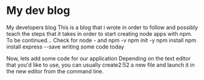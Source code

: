 # My dev blog
My developers blog
This is a blog that i wrote in order to follow and possibly teach the steps that it 
takes in order to start creating node apps with npm.
To be continued...
Check for node - and npm -v
npm init -y
npm install
npm install express --save
writing some code today

Now, lets add some code for our application
Depending on the text editor that you'd like to use, you can usually create2:52
a new file and launch it in the new editor from the command line.